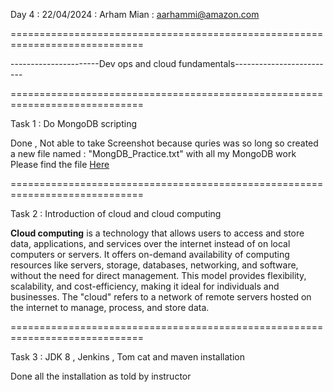 Day 4 : 22/04/2024 : Arham Mian : aarhammi@amazon.com

=============================================================================

----------------------Dev ops and cloud fundamentals-------------------------

=============================================================================

Task 1 : Do MongoDB scripting 

Done , Not able to take Screenshot because quries was so long so created a new file named : "MongDB_Practice.txt" with all my MongoDB work 
Please find the file [Here](https://github.com/Arham-Mian/ATLAS_Practice/blob/main/MongDB_Practice.txt)

=============================================================================

Task 2 : Introduction of cloud and cloud computing 

**Cloud computing** is a technology that allows users to access and store data, applications, and services over the internet instead of on local computers or servers. It offers on-demand availability of computing resources like servers, storage, databases, networking, and software, without the need for direct management. This model provides flexibility, scalability, and cost-efficiency, making it ideal for individuals and businesses. The "cloud" refers to a network of remote servers hosted on the internet to manage, process, and store data.

=============================================================================

Task 3 : JDK 8 , Jenkins , Tom cat and maven installation 

Done all the installation as told by instructor 
